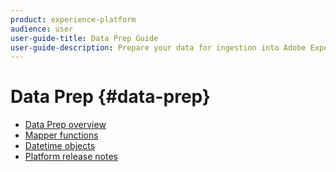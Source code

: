 ```yaml
---
product: experience-platform
audience: user
user-guide-title: Data Prep Guide
user-guide-description: Prepare your data for ingestion into Adobe Experience Platform.
---
```


# Data Prep {#data-prep}

* [Data Prep overview](home.md)
* [Mapper functions](functions.md)
* [Datetime objects](dates.md)
* [Platform release notes](https://www.adobe.com/go/platform-release-notes-en)